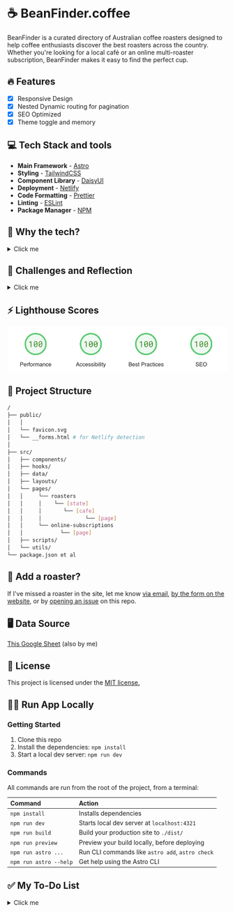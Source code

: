 # ☕️ BeanFinder.coffee

BeanFinder is a curated directory of Australian coffee roasters designed to help coffee enthusiasts discover the best roasters across the country. Whether you're looking for a local café or an online multi-roaster subscription, BeanFinder makes it easy to find the perfect cup.

## 🔥 Features

- [x] Responsive Design
- [x] Nested Dynamic routing for pagination
- [x] SEO Optimized
- [x] Theme toggle and memory

## 💻 Tech Stack and tools

- **Main Framework** - [Astro](https://astro.build/)
- **Styling** - [TailwindCSS](https://tailwindcss.com/)
- **Component Library** - [DaisyUI](https://daisyui.com/)
- **Deployment** - [Netlify](https://www.netlify.com/)
- **Code Formatting** - [Prettier](https://prettier.io/)
- **Linting** - [ESLint](https://eslint.org)
- **Package Manager** - [NPM](https://npmjs.com/)

## 🚀 Why the tech?

<details>
  <summary> Click me</summary>

The first iteration of this project was a list of Roasters and their websites on a spreadsheet, but I was finding that I was spending a lot of time on the sheet trying to filter options down to ones that were relevant to what **I wanted**.

This project is as a passion project with the goal of quickly delivering an MVP that could be easily managed and scaled.

Spending too much time online (shoutout [/r/webdev](www.reddit.com/r/webdev) I've seen Astro mentioned a lot and this project seemed like a fun excuse to learn something new.

[Astro's](https://github.com/withastro/astro) main selling points are its speed, lightweight build, and ability to ship less JavaScript to the browser. Astro provided a simple, low-overhead framework that allowed me to focus on building the core features without getting bogged down in setup and configuration. I'd used [Netlify](https://docs.netlify.com/frameworks/astro/) before, and they are the official deployment partner for Astro. Together, they provided a quick, reliable way to get the site live and iterate on it efficiently.

  </details>

## 📝 Challenges and Reflection
<details>
  <summary> Click me</summary>

Once the MVP was created there were two key features I wanted to implement to provide value beyond what the spreadsheet had.Firstly, I wanted to allow easy submissions of new roaster by end users, and secondly I wanted to add pagination for the results. Both of these were more challenging that I expected to implement going into the project. 

The current list of Australian Roasters is around 200 items and is likely to grow. The data is stored in a JSON file since this is a serverless project. The data is imported and then mapped to a card via a JavaScript array.

Initially, filtering results was handled with event listeners on toggles, which would then filter the array. However, some options would still return 60+ items at once, making it less efficient for users to navigate through large datasets.

### Nested Pagination
One of the more significant challenges during development was implementing pagination.

Initially, I considered using array slicing to divide the results across several pages. While this method would have worked, it felt more like a quick fix rather than a sustainable solution. I wanted to build something more robust and maintainable in the long term.

Abstracting the filter options, we have a `state` selector as array of predefined values, and a `cafe` boolean value. Astro supports [Nested Pagination](https://docs.astro.build/en/guides/routing/#nested-pagination) which will solve our issue. Once implemented we can generate static paths dynamically matching these values. This was my first time working with dynamic routing so the learning curve was steep, but thankfully the Astro docs are well detailed.

### Netlify Form Detection
This was one of those features that should have been pretty much build-and-go. Netlify auto-detects any forms in your site and handles submission through their back-end services. However, this wasn’t happening (and from their support forums, I'm not the only one facing this issue when using Astro). I ended up using a combination of a __form.html file in the /public folder to help Netlify's form detection bots, and then AJAX for data submission. There was a lot of trial and error involved, but it was nice to handle this internally without adding another third-party tool to the project.

### Handling Race Conditions with React Hooks
One of the unexpected challenges I faced during development was managing the Google Maps integration using React components and hooks. Initially, I designed the map functionality to be highly modular, with each aspect (such as geolocation, markers, and search) handled by separate hooks. This seemed like the right approach to keep the code clean and maintainable. However, I soon encountered a persistent race condition due to Astro’s partial hydration process. Different hooks were being initialized at different times, leading to inconsistent state and unreliable map behavior.

After several attempts to synchronize the hooks, I realized that the complexity of managing these asynchronous operations across multiple components was causing more issues than it was solving. The solution was to refactor the code into more of a monolithic component that handles all the map logic internally. This approach, while less modular, eliminated the race condition and provided a more reliable user experience. Although it was a shift from the initial plan, it reinforced the importance of flexibility in project development, especially when working with frameworks that introduce unique challenges like Astro’s partial hydration.

### Reflection
Astro's approach to SSG was a fantastic match for this project, and I found learning the framework straightforward - allowing me to focus on what I wanted. Dynamic routing took a *long* time to get functional, and working but was the most rewarding part of the project once it was complete. Netlify (minus the form detection) made a quick and easy CD cycle for the project. All in all I'm happy with how this project came together and I'm excited to start spending my time trying new roasters instead of building this website. 

  </details>


## ⚡️ Lighthouse Scores

<p align="center">
  <a href="https://pagespeed.web.dev/analysis/https-beanfinder-coffee/xdkourytlh?form_factor=desktop">
    <img width="710" alt="BeanFinder Lighthouse Score" src="lighthouse-score.png"></a> 
</p>

## 👾 Project Structure

```bash
/
├── public/
│   │
│   └── favicon.svg
│   └── __forms.html # for Netlify detection
│
├── src/
│   ├── components/
│   ├── hooks/
│   ├── data/
│   ├── layouts/
│   └── pages/
│   │     └── roasters
│   │     │    └── [state]
│   │     │       └── [cafe]
│   │     │              └── [page]
│   │     └── online-subscriptions
│   │            └── [page]
│   ├── scripts/
│   └── utils/
└── package.json et al
```

## 🔎 Add a roaster?

If I've missed a roaster in the site, let me know [via email](mailto:hello@xandersalathe.com), [by the form on the website](https://beanfinder.coffee/submit/), or by [opening an issue](https://github.com/xdaybreakerx/beanfinder.coffee/issues) on this repo.

## 🖥️ Data Source

[This Google Sheet](https://docs.google.com/spreadsheets/d/e/2PACX-1vQMtPdz_le8HBLjTgAMK80IEoeZpZZGlZjcAdXh7Xd9Ld0Zy7zRV9duKyB7u_zHifi8nB9LiZogjXtb/pubhtml) (also by me)

## 📜 License

This project is licensed under the [MIT license.](https://github.com/xdaybreakerx/beanfinder.coffee/blob/main/LICENSE)

## 🏃‍➡️ Run App Locally

### Getting Started

1. Clone this repo
2. Install the dependencies: `npm install`
3. Start a local dev server: `npm run dev`

### Commands

All commands are run from the root of the project, from a terminal:

| Command                | Action                                           |
| :--------------------- | :----------------------------------------------- |
| `npm install`          | Installs dependencies                            |
| `npm run dev`          | Starts local dev server at `localhost:4321`      |
| `npm run build`        | Build your production site to `./dist/`          |
| `npm run preview`      | Preview your build locally, before deploying     |
| `npm run astro ...`    | Run CLI commands like `astro add`, `astro check` |
| `npm run astro --help` | Get help using the Astro CLI                     |

## ✅ My To-Do List

<details>
  <summary> Click me</summary>
  
## MVP: 
- [x] show coffee roasters from JSON file

## To-do:

- [x] client side filtering of JSON
- [x] theme toggle
- [x] netlify deploy
- [x] confirm and update all cafe info entries as required in JSON (︶︹︶)

## Stretch to-do

- [x] theme selection persists between visits
- [x] footer for contact information to update list (ended up going a different direction on this - created a form element for user submission of issues/recommendations)
- [x] drawer for filter options
- [x] pagination for results array
- [x] custom 404 page
- [x] Google Maps integration
- [ ] Sort by rating or alphabetical in list view

</details>
